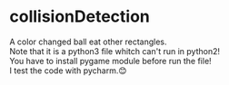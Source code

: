 # collisionDetection
A color changed ball eat other rectangles.<br>
Note that it is a python3 file whitch can't run in python2!<br>
You have to install pygame module before run the file!<br>
I test the code with pycharm.:blush:
